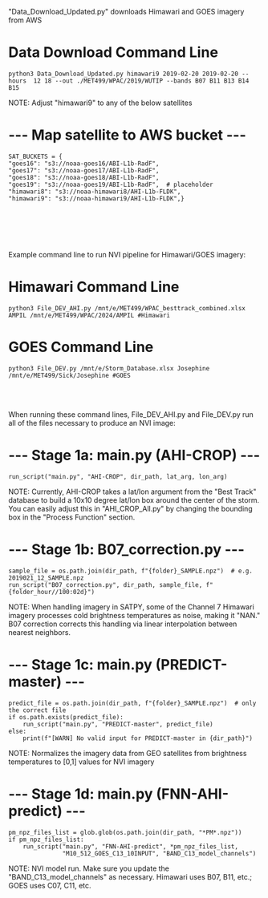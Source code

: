 "Data_Download_Updated.py" downloads Himawari and GOES imagery from AWS
# Data Download Command Line
    python3 Data_Download_Updated.py himawari9 2019-02-20 2019-02-20 --hours  12 18 --out ./MET499/WPAC/2019/WUTIP --bands B07 B11 B13 B14 B15
NOTE: Adjust "himawari9" to any of the below satellites
# --- Map satellite to AWS bucket ---
    SAT_BUCKETS = {
    "goes16": "s3://noaa-goes16/ABI-L1b-RadF",
    "goes17": "s3://noaa-goes17/ABI-L1b-RadF",
    "goes18": "s3://noaa-goes18/ABI-L1b-RadF",
    "goes19": "s3://noaa-goes19/ABI-L1b-RadF",  # placeholder
    "himawari8": "s3://noaa-himawari8/AHI-L1b-FLDK",
    "himawari9": "s3://noaa-himawari9/AHI-L1b-FLDK",}

<br>
<br>
<br>
<br>

Example command line to run NVI pipeline for Himawari/GOES imagery:
# Himawari Command Line
    python3 File_DEV_AHI.py /mnt/e/MET499/WPAC_besttrack_combined.xlsx AMPIL /mnt/e/MET499/WPAC/2024/AMPIL #Himawari
# GOES Command Line
    python3 File_DEV.py /mnt/e/Storm_Database.xlsx Josephine /mnt/e/MET499/Sick/Josephine #GOES

<br>
<br>

When running these command lines, File_DEV_AHI.py and File_DEV.py run all of the files necessary to produce an NVI image:     
# --- Stage 1a: main.py (AHI-CROP) ---
    run_script("main.py", "AHI-CROP", dir_path, lat_arg, lon_arg)

NOTE: Currently, AHI-CROP takes a lat/lon argument from the "Best Track" database to build a 10x10 degree lat/lon box around the center of the storm. 
You can easily adjust this in "AHI_CROP_All.py" by changing the bounding box in the "Process Function" section.

# --- Stage 1b: B07_correction.py ---
    sample_file = os.path.join(dir_path, f"{folder}_SAMPLE.npz")  # e.g. 2019021_12_SAMPLE.npz
    run_script("B07_correction.py", dir_path, sample_file, f"{folder_hour//100:02d}")

NOTE: When handling imagery in SATPY, some of the Channel 7 Himawari imagery processes cold brightness temperatures as noise, making it "NAN."  B07 correction
corrects this handling via linear interpolation between nearest neighbors.

# --- Stage 1c: main.py (PREDICT-master) ---
    predict_file = os.path.join(dir_path, f"{folder}_SAMPLE.npz")  # only the correct file
    if os.path.exists(predict_file):
        run_script("main.py", "PREDICT-master", predict_file)
    else:
        print(f"[WARN] No valid input for PREDICT-master in {dir_path}")

NOTE: Normalizes the imagery data from GEO satellites from brightness temperatures to [0,1] values for NVI imagery

# --- Stage 1d: main.py (FNN-AHI-predict) ---
    pm_npz_files_list = glob.glob(os.path.join(dir_path, "*PM*.npz"))
    if pm_npz_files_list:
        run_script("main.py", "FNN-AHI-predict", *pm_npz_files_list,
                   "M10_512_GOES_C13_10INPUT", "BAND_C13_model_channels")

NOTE: NVI model run. Make sure you update the "BAND_C13_model_channels" as necessary. Himawari uses B07, B11, etc.; GOES uses C07, C11, etc.
